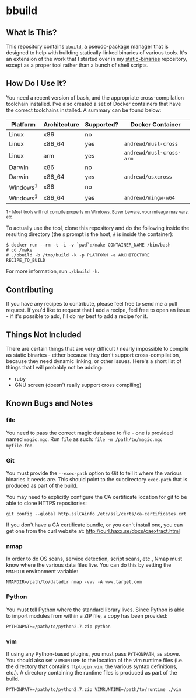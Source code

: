 # bbuild

## What Is This?

This repository contains `bbuild`, a pseudo-package manager that is designed to
help with building statically-linked binaries of various tools.  It's an
extension of the work that I started over in my [static-binaries][sb]
repository, except as a proper tool rather than a bunch of shell scripts.


## How Do I Use It?

You need a recent version of bash, and the appropriate cross-compilation
toolchain installed.  I've also created a set of Docker containers that have
the correct toolchains installed.  A summary can be found below:

| Platform | Architecture | Supported? | Docker Container         |
|----------|--------------|------------|--------------------------|
|  Linux   |     x86      |    no      |                          |
|  Linux   |    x86_64    |    yes     | `andrewd/musl-cross`     |
|  Linux   |     arm      |    yes     | `andrewd/musl-cross-arm` |
|  Darwin  |     x86      |    no      |                          |
|  Darwin  |    x86_64    |    yes     | `andrewd/osxcross`       |
|  Windows<sup>1</sup> |     x86      |    no      |                          |
|  Windows<sup>1</sup> |    x86_64    |    yes     | `andrewd/mingw-w64`      |

<sub>1 - Most tools will not compile properly on Windows.  Buyer beware,
your mileage may vary, etc.</sub>

To actually use the tool, clone this repository and do the following inside the
resulting directory (the `$` prompt is the host, `#` is inside the container):

```
$ docker run --rm -t -i -v `pwd`:/make CONTAINER_NAME /bin/bash
# cd /make
# ./bbuild -b /tmp/build -k -p PLATFORM -a ARCHITECTURE RECIPE_TO_BUILD
```

For more information, run `./bbuild -h`.

## Contributing

If you have any recipes to contribute, please feel free to send me a pull
request.  If you'd like to request that I add a recipe, feel free to open an
issue - if it's possible to add, I'll do my best to add a recipe for it.

## Things Not Included

There are certain things that are very difficult / nearly impossible to compile
as static binaries - either because they don't support cross-compilation,
because they need dynamic linking, or other issues.  Here's a short list of
things that I will probably not be adding:

- ruby
- GNU screen (doesn't really support cross compiling)


## Known Bugs and Notes

### file

You need to pass the correct magic database to file - one is provided named
`magic.mgc`.  Run `file` as such: `file -m /path/to/magic.mgc myfile.foo`.

### Git

You must provide the `--exec-path` option to Git to tell it where the various
binaries it needs are.  This should point to the subdirectory `exec-path` that
is produced as part of the build.

You may need to explicitly configure the CA certificate location for git to be
able to clone HTTPS repositories:

    git config --global http.sslCAinfo /etc/ssl/certs/ca-certificates.crt

If you don't have a CA certificate bundle, or you can't install one, you can
get one from the curl website at: http://curl.haxx.se/docs/caextract.html

### nmap

In order to do OS scans, service detection, script scans, etc., Nmap must
know where the various data files live.  You can do this by setting the
`NMAPDIR` environment variable:

    NMAPDIR=/path/to/datadir nmap -vvv -A www.target.com

### Python

You must tell Python where the standard library lives.  Since Python is able to
import modules from within a ZIP file, a copy has been provided:

    PYTHONPATH=/path/to/python2.7.zip python

### vim

If using any Python-based plugins, you must pass `PYTHONPATH`, as above.  You
should also set `VIMRUNTIME` to the location of the vim runtime files (i.e. the
directory that contains `ftplugin.vim`, the various syntax definitions, etc.).
A directory containing the runtime files is produced as part of the build.

    PYTHONPATH=/path/to/python2.7.zip VIMRUNTIME=/path/to/runtime ./vim


[sb]: https://github.com/andrew-d/static-binaries
